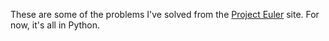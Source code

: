 These are some of the problems I've solved from the [Project Euler](projecteuler.net) site. For now, it's all in Python.